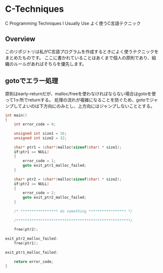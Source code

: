 # C-Techniques
C Programming Techniques I Usually Use
よく使うC言語テクニック

## Overview
このリポジトリは私がC言語プログラムを作成するときによく使うテクニックをまとめたものです。
ここに書かれていることはあくまで個人の原則であり、組織のルールがあればそちらを優先します。

## gotoでエラー処理
原則はearly-returnだが、malloc/freeを使わなければならない場合はgotoを使って1ヶ所でreturnする。
処理の流れが複雑になることを防ぐため、gotoでジャンプしてよいのは下方向にのみとし、上方向にはジャンプしないこととする。

```c
int main()
{
    int error_code = 0;
    
    unsigned int size1 = 16;
    unsigned int size2 = 32;
    
    char* ptr1 = (char*)malloc(sizeof(char) * size1);
    if(ptr1 == NULL)
    {
        error_code = 1;
        goto exit_ptr1_malloc_failed;
    }
    
    char* ptr2 = (char*)malloc(sizeof(char) * size2);
    if(ptr2 == NULL)
    {
        error_code = 2;
        goto exit_ptr2_malloc_failed;
    }
    
    /* ***************** do something ***************** */
    
    /****************************************************/
    
    free(ptr2);
    
exit_ptr2_malloc_failed:
    free(ptr1);
    
exit_ptr1_malloc_failed:
    
    return error_code;
}
```
